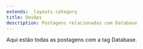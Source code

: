 ```yaml
---
extends: _layouts.category
title: DevOps
description: Postagens relacionadas com Database
---
```


Aqui estão todas as postagens com a tag Database.
